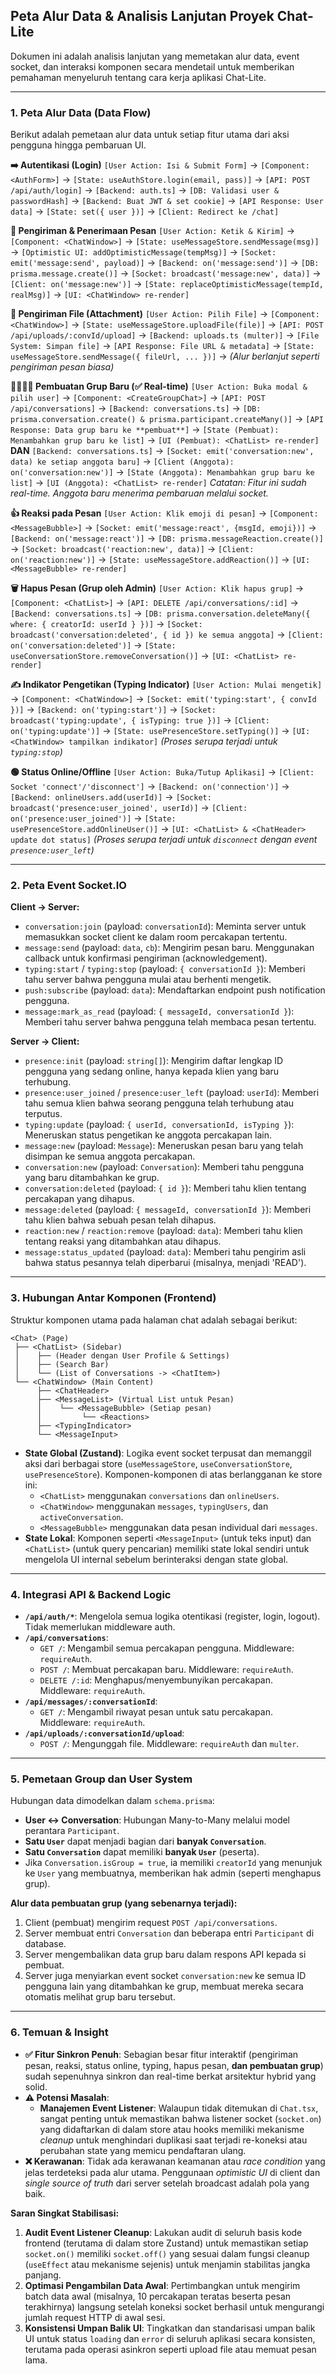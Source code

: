 ## Peta Alur Data & Analisis Lanjutan Proyek Chat-Lite

Dokumen ini adalah analisis lanjutan yang memetakan alur data, event socket, dan interaksi komponen secara mendetail untuk memberikan pemahaman menyeluruh tentang cara kerja aplikasi Chat-Lite.

---

### 1. Peta Alur Data (Data Flow)

Berikut adalah pemetaan alur data untuk setiap fitur utama dari aksi pengguna hingga pembaruan UI.

**➡️ Autentikasi (Login)**
`[User Action: Isi & Submit Form]` → `[Component: <AuthForm>]` → `[State: useAuthStore.login(email, pass)]` → `[API: POST /api/auth/login]` → `[Backend: auth.ts]` → `[DB: Validasi user & passwordHash]` → `[Backend: Buat JWT & set cookie]` → `[API Response: User data]` → `[State: set({ user })]` → `[Client: Redirect ke /chat]`

**📨 Pengiriman & Penerimaan Pesan**
`[User Action: Ketik & Kirim]` → `[Component: <ChatWindow>]` → `[State: useMessageStore.sendMessage(msg)]` → `[Optimistic UI: addOptimisticMessage(tempMsg)]` → `[Socket: emit('message:send', payload)]` → `[Backend: on('message:send')]` → `[DB: prisma.message.create()]` → `[Socket: broadcast('message:new', data)]` → `[Client: on('message:new')]` → `[State: replaceOptimisticMessage(tempId, realMsg)]` → `[UI: <ChatWindow> re-render]`

**📎 Pengiriman File (Attachment)**
`[User Action: Pilih File]` → `[Component: <ChatWindow>]` → `[State: useMessageStore.uploadFile(file)]` → `[API: POST /api/uploads/:convId/upload]` → `[Backend: uploads.ts (multer)]` → `[File System: Simpan file]` → `[API Response: File URL & metadata]` → `[State: useMessageStore.sendMessage({ fileUrl, ... })]` → *(Alur berlanjut seperti pengiriman pesan biasa)*

**👨‍👩‍👧‍👦 Pembuatan Grup Baru (✅ Real-time)**
`[User Action: Buka modal & pilih user]` → `[Component: <CreateGroupChat>]` → `[API: POST /api/conversations]` → `[Backend: conversations.ts]` → `[DB: prisma.conversation.create() & prisma.participant.createMany()]` → `[API Response: Data grup baru ke **pembuat**]` → `[State (Pembuat): Menambahkan grup baru ke list]` → `[UI (Pembuat): <ChatList> re-render]`
**DAN**
`[Backend: conversations.ts]` → `[Socket: emit('conversation:new', data) ke setiap anggota baru]` → `[Client (Anggota): on('conversation:new')]` → `[State (Anggota): Menambahkan grup baru ke list]` → `[UI (Anggota): <ChatList> re-render]`
*Catatan: Fitur ini sudah real-time. Anggota baru menerima pembaruan melalui socket.* 

**👍 Reaksi pada Pesan**
`[User Action: Klik emoji di pesan]` → `[Component: <MessageBubble>]` → `[Socket: emit('message:react', {msgId, emoji})]` → `[Backend: on('message:react')]` → `[DB: prisma.messageReaction.create()]` → `[Socket: broadcast('reaction:new', data)]` → `[Client: on('reaction:new')]` → `[State: useMessageStore.addReaction()]` → `[UI: <MessageBubble> re-render]`

**🗑️ Hapus Pesan (Grup oleh Admin)**
`[User Action: Klik hapus grup]` → `[Component: <ChatList>]` → `[API: DELETE /api/conversations/:id]` → `[Backend: conversations.ts]` → `[DB: prisma.conversation.deleteMany({ where: { creatorId: userId } })]` → `[Socket: broadcast('conversation:deleted', { id }) ke semua anggota]` → `[Client: on('conversation:deleted')]` → `[State: useConversationStore.removeConversation()]` → `[UI: <ChatList> re-render]`

**✍️ Indikator Pengetikan (Typing Indicator)**
`[User Action: Mulai mengetik]` → `[Component: <ChatWindow>]` → `[Socket: emit('typing:start', { convId })]` → `[Backend: on('typing:start')]` → `[Socket: broadcast('typing:update', { isTyping: true })]` → `[Client: on('typing:update')]` → `[State: usePresenceStore.setTyping()]` → `[UI: <ChatWindow> tampilkan indikator]`
*(Proses serupa terjadi untuk `typing:stop`)*

**🟢 Status Online/Offline**
`[User Action: Buka/Tutup Aplikasi]` → `[Client: Socket 'connect'/'disconnect']` → `[Backend: on('connection')]` → `[Backend: onlineUsers.add(userId)]` → `[Socket: broadcast('presence:user_joined', userId)]` → `[Client: on('presence:user_joined')]` → `[State: usePresenceStore.addOnlineUser()]` → `[UI: <ChatList> & <ChatHeader> update dot status]`
*(Proses serupa terjadi untuk `disconnect` dengan event `presence:user_left`)*

---

### 2. Peta Event Socket.IO

**Client → Server:**
- `conversation:join` (payload: `conversationId`): Meminta server untuk memasukkan socket client ke dalam room percakapan tertentu.
- `message:send` (payload: `data`, `cb`): Mengirim pesan baru. Menggunakan callback untuk konfirmasi pengiriman (acknowledgement).
- `typing:start` / `typing:stop` (payload: `{ conversationId }`): Memberi tahu server bahwa pengguna mulai atau berhenti mengetik.
- `push:subscribe` (payload: `data`): Mendaftarkan endpoint push notification pengguna.
- `message:mark_as_read` (payload: `{ messageId, conversationId }`): Memberi tahu server bahwa pengguna telah membaca pesan tertentu.

**Server → Client:**
- `presence:init` (payload: `string[]`): Mengirim daftar lengkap ID pengguna yang sedang online, hanya kepada klien yang baru terhubung.
- `presence:user_joined` / `presence:user_left` (payload: `userId`): Memberi tahu semua klien bahwa seorang pengguna telah terhubung atau terputus.
- `typing:update` (payload: `{ userId, conversationId, isTyping }`): Meneruskan status pengetikan ke anggota percakapan lain.
- `message:new` (payload: `Message`): Meneruskan pesan baru yang telah disimpan ke semua anggota percakapan.
- `conversation:new` (payload: `Conversation`): Memberi tahu pengguna yang baru ditambahkan ke grup.
- `conversation:deleted` (payload: `{ id }`): Memberi tahu klien tentang percakapan yang dihapus.
- `message:deleted` (payload: `{ messageId, conversationId }`): Memberi tahu klien bahwa sebuah pesan telah dihapus.
- `reaction:new` / `reaction:remove` (payload: `data`): Memberi tahu klien tentang reaksi yang ditambahkan atau dihapus.
- `message:status_updated` (payload: `data`): Memberi tahu pengirim asli bahwa status pesannya telah diperbarui (misalnya, menjadi 'READ').

---

### 3. Hubungan Antar Komponen (Frontend)

Struktur komponen utama pada halaman chat adalah sebagai berikut:

```
<Chat> (Page)
 ├── <ChatList> (Sidebar)
 │    ├── (Header dengan User Profile & Settings)
 │    ├── (Search Bar)
 │    └── (List of Conversations -> <ChatItem>)
 └── <ChatWindow> (Main Content)
      ├── <ChatHeader>
      ├── <MessageList> (Virtual List untuk Pesan)
      │    └── <MessageBubble> (Setiap pesan)
      │         └── <Reactions>
      ├── <TypingIndicator>
      └── <MessageInput>
```

- **State Global (Zustand)**: Logika event socket terpusat dan memanggil aksi dari berbagai store (`useMessageStore`, `useConversationStore`, `usePresenceStore`). Komponen-komponen di atas berlangganan ke store ini:
  - `<ChatList>` menggunakan `conversations` dan `onlineUsers`.
  - `<ChatWindow>` menggunakan `messages`, `typingUsers`, dan `activeConversation`.
  - `<MessageBubble>` menggunakan data pesan individual dari `messages`.
- **State Lokal**: Komponen seperti `<MessageInput>` (untuk teks input) dan `<ChatList>` (untuk query pencarian) memiliki state lokal sendiri untuk mengelola UI internal sebelum berinteraksi dengan state global.

---

### 4. Integrasi API & Backend Logic

- **`/api/auth/*`**: Mengelola semua logika otentikasi (register, login, logout). Tidak memerlukan middleware auth.
- **`/api/conversations`**: 
  - `GET /`: Mengambil semua percakapan pengguna. Middleware: `requireAuth`.
  - `POST /`: Membuat percakapan baru. Middleware: `requireAuth`.
  - `DELETE /:id`: Menghapus/menyembunyikan percakapan. Middleware: `requireAuth`.
- **`/api/messages/:conversationId`**: 
  - `GET /`: Mengambil riwayat pesan untuk satu percakapan. Middleware: `requireAuth`.
- **`/api/uploads/:conversationId/upload`**: 
  - `POST /`: Mengunggah file. Middleware: `requireAuth` dan `multer`.

---

### 5. Pemetaan Group dan User System

Hubungan data dimodelkan dalam `schema.prisma`:

- **User ↔ Conversation**: Hubungan Many-to-Many melalui model perantara `Participant`.
- **Satu `User`** dapat menjadi bagian dari **banyak `Conversation`**.
- **Satu `Conversation`** dapat memiliki **banyak `User`** (peserta).
- Jika `Conversation.isGroup = true`, ia memiliki `creatorId` yang menunjuk ke `User` yang membuatnya, memberikan hak admin (seperti menghapus grup).

**Alur data pembuatan grup (yang sebenarnya terjadi):**
1.  Client (pembuat) mengirim request `POST /api/conversations`.
2.  Server membuat entri `Conversation` dan beberapa entri `Participant` di database.
3.  Server mengembalikan data grup baru dalam respons API kepada si pembuat.
4.  Server juga menyiarkan event socket `conversation:new` ke semua ID pengguna lain yang ditambahkan ke grup, membuat mereka secara otomatis melihat grup baru tersebut.

---

### 6. Temuan & Insight

- **✅ Fitur Sinkron Penuh**: Sebagian besar fitur interaktif (pengiriman pesan, reaksi, status online, typing, hapus pesan, **dan pembuatan grup**) sudah sepenuhnya sinkron dan real-time berkat arsitektur hybrid yang solid.
- **⚠️ Potensi Masalah**: 
  - **Manajemen Event Listener**: Walaupun tidak ditemukan di `Chat.tsx`, sangat penting untuk memastikan bahwa listener socket (`socket.on`) yang didaftarkan di dalam store atau hooks memiliki mekanisme *cleanup* untuk menghindari duplikasi saat terjadi re-koneksi atau perubahan state yang memicu pendaftaran ulang.
- **❌ Kerawanan**: Tidak ada kerawanan keamanan atau *race condition* yang jelas terdeteksi pada alur utama. Penggunaan *optimistic UI* di client dan *single source of truth* dari server setelah broadcast adalah pola yang baik.

**Saran Singkat Stabilisasi:**
1.  **Audit Event Listener Cleanup**: Lakukan audit di seluruh basis kode frontend (terutama di dalam store Zustand) untuk memastikan setiap `socket.on()` memiliki `socket.off()` yang sesuai dalam fungsi cleanup (`useEffect` atau mekanisme sejenis) untuk menjamin stabilitas jangka panjang.
2.  **Optimasi Pengambilan Data Awal**: Pertimbangkan untuk mengirim batch data awal (misalnya, 10 percakapan teratas beserta pesan terakhirnya) langsung setelah koneksi socket berhasil untuk mengurangi jumlah request HTTP di awal sesi.
3.  **Konsistensi Umpan Balik UI**: Tingkatkan dan standarisasi umpan balik UI untuk status `loading` dan `error` di seluruh aplikasi secara konsisten, terutama pada operasi asinkron seperti upload file atau memuat pesan lama.